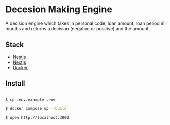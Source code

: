 # Decesion Making Engine
A decision engine which takes in personal code, loan amount, loan period in months and returns a decision (negative or positive) and the amount.


## Stack
- [Nestjs](https://nestjs.com)
- [Nextjs](https://nextjs.org/)
- [Docker](https://www.docker.com/)

## Install
```bash

$ cp .env.example .env

$ docker compose up --build

$ open http://localhost:3000

```
